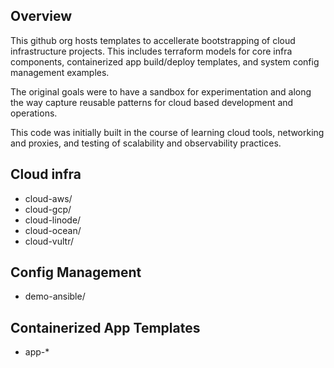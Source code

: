 Overview
--------

This github org hosts templates to accellerate bootstrapping of cloud
infrastructure projects. This includes terraform models for core infra
components, containerized app build/deploy templates, and system config
management examples.

The original goals were to have a sandbox for experimentation and along
the way capture reusable patterns for cloud based development and operations.

This code was initially built in the course of learning cloud tools, networking
and proxies, and testing of scalability and observability practices.


Cloud infra
-----------
* cloud-aws/
* cloud-gcp/
* cloud-linode/
* cloud-ocean/
* cloud-vultr/


Config Management
-----------------

* demo-ansible/


Containerized App Templates
---------------------------

* app-\*
